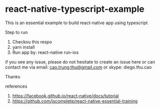 # react-native-typescript-example
This is an essential example to build react-native app using typescript

Step to run
1. Checkou this respo
2. yarn install
3. Run app by: react-native run-ios

if you see any issue, please do not hesitate to create an issue here or can contact me via email: cao.trung.thu@gmail.com or skype: diego.thu.cao

Thanks

references
1. https://facebook.github.io/react-native/docs/tutorial
2. https://github.com/jscomplete/react-native-essential-training
